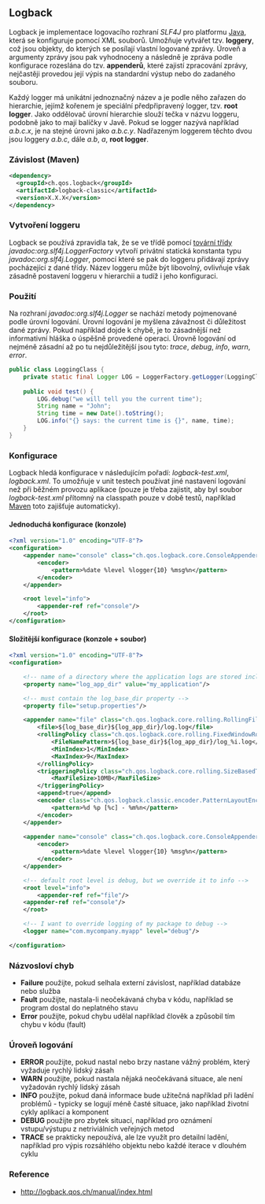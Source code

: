 ## Logback

Logback je implementace logovacího rozhraní *SLF4J* pro platformu [Java](wiki/java), která se konfiguruje pomocí XML souborů. Umožňuje vytvářet tzv. **loggery**, což jsou objekty, do kterých se posílají vlastní logované zprávy. Úroveň a argumenty zprávy jsou pak vyhodnoceny a následně je zpráva podle konfigurace rozeslána do tzv. **appenderů**, které zajistí zpracování zprávy, nejčastěji provedou její výpis na standardní výstup nebo do zadaného souboru. 

Každý logger má unikátní jednoznačný název a je podle něho zařazen do hierarchie, jejímž kořenem je speciální předpřipravený logger, tzv. **root logger**. Jako oddělovač úrovní hierarchie slouží tečka v názvu loggeru, podobně jako to mají balíčky v Javě. Pokud se logger nazývá například *a.b.c.x*, je na stejné úrovni jako *a.b.c.y*. Nadřazeným loggerem těchto dvou jsou loggery  *a.b.c*, dále *a.b*, *a*, **root logger**.

### Závislost (Maven)

```xml
<dependency>
  <groupId>ch.qos.logback</groupId>
  <artifactId>logback-classic</artifactId>
  <version>X.X.X</version>
</dependency>
```

### Vytvoření loggeru

Logback se používá zpravidla tak, že se ve třídě pomocí [tovární třídy](wiki/abstract-factory) *javadoc:org.slf4j.LoggerFactory* vytvoří privátní statická konstanta typu *javadoc:org.slf4j.Logger*, pomocí které se pak do loggeru přidávají zprávy pocházející z dané třídy. Název loggeru může být libovolný, ovlivňuje však zásadně postavení loggeru v hierarchii a tudíž i jeho konfiguraci.

### Použití

Na rozhraní *javadoc:org.slf4j.Logger* se nachází metody pojmenované podle úrovní logování. Úrovní logování je myšlena závažnost či důležitost dané zprávy. Pokud například dojde k chybě, je to zásadnější než informativní hláška o úspěšně provedené operaci. Úrovně logování od nejméně zásadní až po tu nejdůležitější jsou tyto: *trace*, *debug*, *info*, *warn*, *error*.

```java
public class LoggingClass {
    private static final Logger LOG = LoggerFactory.getLogger(LoggingClass.class);
    
    public void test() {
        LOG.debug("we will tell you the current time");
        String name = "John";
        String time = new Date().toString();
        LOG.info("{} says: the current time is {}", name, time);
    }
}
```

### Konfigurace

Logback hledá konfigurace v následujícím pořadí: *logback-test.xml*, *logback.xml*. To umožňuje v unit testech používat jiné nastavení logování než při běžném provozu aplikace (pouze je třeba zajistit, aby byl soubor *logback-test.xml* přítomný na classpath pouze v době testů, například [Maven](wiki/maven) toto zajišťuje automaticky).

#### Jednoduchá konfigurace (konzole)

```xml
<?xml version="1.0" encoding="UTF-8"?>
<configuration>
    <appender name="console" class="ch.qos.logback.core.ConsoleAppender">
        <encoder>
            <pattern>%date %level %logger{10} %msg%n</pattern>
        </encoder>
    </appender>

    <root level="info">
        <appender-ref ref="console"/>
    </root>
</configuration>
```

#### Složitější konfigurace (konzole + soubor)

```xml
<?xml version="1.0" encoding="UTF-8"?>
<configuration>

    <!-- name of a directory where the application logs are stored including history -->
    <property name="log_app_dir" value="my_application"/>

    <!-- must contain the log_base_dir property -->
    <property file="setup.properties"/>

    <appender name="file" class="ch.qos.logback.core.rolling.RollingFileAppender">
        <file>${log_base_dir}${log_app_dir}/log.log</file>
        <rollingPolicy class="ch.qos.logback.core.rolling.FixedWindowRollingPolicy">
            <FileNamePattern>${log_base_dir}${log_app_dir}/log_%i.log</FileNamePattern>
            <MinIndex>1</MinIndex>
            <MaxIndex>9</MaxIndex>
        </rollingPolicy>
        <triggeringPolicy class="ch.qos.logback.core.rolling.SizeBasedTriggeringPolicy">
            <MaxFileSize>10MB</MaxFileSize>
        </triggeringPolicy>
        <append>true</append>
        <encoder class="ch.qos.logback.classic.encoder.PatternLayoutEncoder">
            <pattern>%d %p [%c] - %m%n</pattern>
        </encoder>
    </appender>
	
    <appender name="console" class="ch.qos.logback.core.ConsoleAppender">
        <encoder>
            <pattern>%date %level %logger{10} %msg%n</pattern>
        </encoder>
    </appender>

    <!-- default root level is debug, but we override it to info -->
    <root level="info">
        <appender-ref ref="file"/>
	<appender-ref ref="console"/>
    </root>

    <!-- I want to override logging of my package to debug -->
    <logger name="com.mycompany.myapp" level="debug"/>

</configuration>
```

### Názvosloví chyb

* **Failure** použijte, pokud selhala externí závislost, například databáze nebo služba
* **Fault** použijte, nastala-li neočekávaná chyba v kódu, například se program dostal do neplatného stavu
* **Error** použijte, pokud chybu udělal například člověk a způsobil tím chybu v kódu (fault)

### Úroveň logování

- **ERROR** použijte, pokud nastal nebo brzy nastane vážný problém, který vyžaduje rychlý lidský zásah
- **WARN** použijte, pokud nastala nějaká neočekávaná situace, ale není vyžadován rychlý lidský zásah
- **INFO** použijte, pokud daná informace bude užitečná například při ladění problémů - typicky se logují méně časté situace, jako například životní cykly aplikací a komponent
- **DEBUG** použijte pro zbytek situací, například pro oznámení vstupu/výstupu z netriviálních veřejných metod
- **TRACE** se prakticky nepoužívá, ale lze využít pro detailní ladění, například pro výpis rozsáhlého objektu nebo každé iterace v dlouhém cyklu

### Reference

- http://logback.qos.ch/manual/index.html
